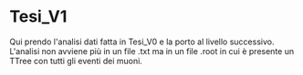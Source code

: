 # Tesi_V1
Qui prendo l'analisi dati fatta in Tesi_V0 e la porto al livello successivo. L'analisi non avviene più in un file .txt ma in un file .root in cui è presente un TTree con tutti gli eventi dei muoni.
